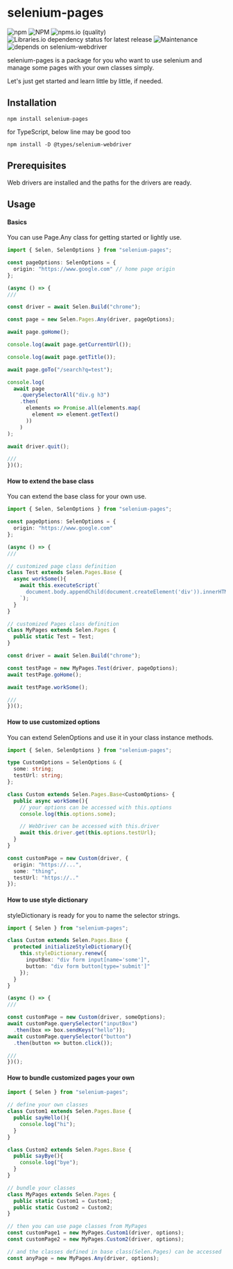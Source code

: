 # selenium-pages

![npm](https://img.shields.io/npm/v/selenium-pages)
![NPM](https://img.shields.io/npm/l/selenium-pages)
![npms.io (quality)](https://img.shields.io/npms-io/quality-score/selenium-pages)
![Libraries.io dependency status for latest release](https://img.shields.io/librariesio/release/npm/selenium-pages)
![Maintenance](https://img.shields.io/maintenance/yes/2021)
![depends on selenium-webdriver](https://img.shields.io/badge/depends%20on-selenium--webdriver-informational)

selenium-pages is a package for you who want to use selenium and manage some pages with your own classes simply.

Let's just get started and learn little by little, if needed.

## Installation
``` shell
npm install selenium-pages
```

for TypeScript, below line may be good too
``` shell
npm install -D @types/selenium-webdriver
```

## Prerequisites
Web drivers are installed and the paths for the drivers are ready.

## Usage

#### Basics
You can use Page.Any class for getting started or lightly use.
``` typescript
import { Selen, SelenOptions } from "selenium-pages";

const pageOptions: SelenOptions = {
  origin: "https://www.google.com" // home page origin
};

(async () => {
///

const driver = await Selen.Build("chrome");

const page = new Selen.Pages.Any(driver, pageOptions);

await page.goHome();

console.log(await page.getCurrentUrl());

console.log(await page.getTitle());

await page.goTo("/search?q=test");

console.log(
  await page
    .querySelectorAll("div.g h3")
    .then(
      elements => Promise.all(elements.map(
        element => element.getText()
      ))
    )
);

await driver.quit();

///
})();
```

#### How to extend the base class
You can extend the base class for your own use.
``` typescript
import { Selen, SelenOptions } from "selenium-pages";

const pageOptions: SelenOptions = {
  origin: "https://www.google.com"
};

(async () => {
///

// customized page class definition
class Test extends Selen.Pages.Base {
  async workSome(){
    await this.executeScript(`
      document.body.appendChild(document.createElement('div')).innerHTML = "test";
    `);
  }
}

// customized Pages class definition
class MyPages extends Selen.Pages {
  public static Test = Test;
}

const driver = await Selen.Build("chrome");

const testPage = new MyPages.Test(driver, pageOptions);
await testPage.goHome();

await testPage.workSome();

///
})();
```

#### How to use customized options
You can extend SelenOptions and use it in your class instance methods.
``` typescript
import { Selen, SelenOptions } from "selenium-pages";

type CustomOptions = SelenOptions & {
  some: string;
  testUrl: string;
};

class Custom extends Selen.Pages.Base<CustomOptions> {
  public async workSome(){
    // your options can be accessed with this.options
    console.log(this.options.some);

    // WebDriver can be accessed with this.driver
    await this.driver.get(this.options.testUrl);
  }
}

const customPage = new Custom(driver, {
  origin: "https://...",
  some: "thing",
  testUrl: "https://.."
});
```

#### How to use style dictionary
styleDictionary is ready for you to name the selector strings.
``` typescript
import { Selen } from "selenium-pages";

class Custom extends Selen.Pages.Base {
  protected initializeStyleDictionary(){
    this.styleDictionary.renew({
      inputBox: "div form input[name='some']",
      button: "div form button[type='submit']"
    });
  }
}

(async () => {
///

const customPage = new Custom(driver, someOptions);
await customPage.querySelector("inputBox")
  .then(box => box.sendKeys("hello"));
await customPage.querySelector("button")
  .then(button => button.click());

///
})();
```

#### How to bundle customized pages your own
``` typescript
import { Selen } from "selenium-pages";

// define your own classes
class Custom1 extends Selen.Pages.Base {
  public sayHello(){
    console.log("hi");
  }
}

class Custom2 extends Selen.Pages.Base {
  public sayBye(){
    console.log("bye");
  }
}

// bundle your classes
class MyPages extends Selen.Pages {
  public static Custom1 = Custom1;
  public static Custom2 = Custom2;
}

// then you can use page classes from MyPages
const customPage1 = new MyPages.Custom1(driver, options);
const customPage2 = new MyPages.Custom2(driver, options);

// and the classes defined in base class(Selen.Pages) can be accessed
const anyPage = new MyPages.Any(driver, options);
```
